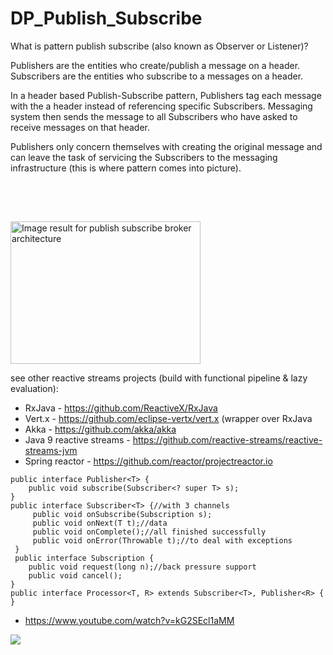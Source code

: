 # DP_Publish_Subscribe
What is pattern publish subscribe (also known as Observer or Listener)?

Publishers  are the entities who create/publish a message on a header. 
Subscribers are the entities who subscribe  to a messages on a header.


In a header based Publish-Subscribe pattern, Publishers tag each message with the a header instead of referencing specific Subscribers. 
Messaging system then sends the message to all Subscribers who have asked to receive messages on that header.

Publishers only concern themselves with creating the original message and can leave the task of servicing the Subscribers to the messaging infrastructure (this is where pattern comes into picture).

<img class="irc_mi" src="https://image.slidesharecdn.com/broker2-100713053847-phpapp02/95/towards-improved-data-dissemination-of-publishsubscribe-systems-6-728.jpg?cb=1278999567" alt="Image result for publish subscribe broker architecture" onload="typeof google==='object'&amp;&amp;google.aft&amp;&amp;google.aft(this)" width="304" height="228" style="margin-top: 63px;">

see other reactive streams projects (build with functional pipeline & lazy evaluation):
- RxJava - https://github.com/ReactiveX/RxJava
- Vert.x - https://github.com/eclipse-vertx/vert.x (wrapper over RxJava
- Akka - https://github.com/akka/akka
- Java 9 reactive streams - https://github.com/reactive-streams/reactive-streams-jvm
- Spring reactor - https://github.com/reactor/projectreactor.io
```
public interface Publisher<T> {
    public void subscribe(Subscriber<? super T> s);
}
public interface Subscriber<T> {//with 3 channels
     public void onSubscribe(Subscription s);
     public void onNext(T t);//data
     public void onComplete();//all finished successfully
     public void onError(Throwable t);//to deal with exceptions
 }
 public interface Subscription {
    public void request(long n);//back pressure support
    public void cancel();
}
public interface Processor<T, R> extends Subscriber<T>, Publisher<R> {
}
```

- https://www.youtube.com/watch?v=kG2SEcl1aMM

<img src="javaStream_Vs_ReactiveStream.png">


